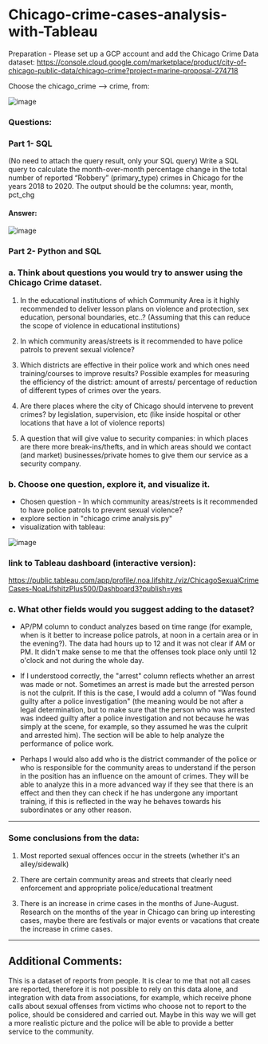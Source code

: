 # Chicago-crime-cases-analysis-with-Tableau

Preparation - Please set up a GCP account and add the Chicago Crime Data dataset: 
https://console.cloud.google.com/marketplace/product/city-of-chicago-public-data/chicago-crime?project=marine-proposal-274718

Choose the chicago_crime --> crime, from:

![image](https://github.com/noalif/Chicago-crime-cases-analysis-with-Tableau/assets/113893406/01c305b2-1e34-41c2-8574-97c21ce3099e)


### Questions:

### Part 1- SQL
(No need to attach the query result, only your SQL query)
Write a SQL query to calculate the month-over-month percentage change in the total number of
reported “Robbery” (primary_type) crimes in Chicago for the years 2018 to 2020.
The output should be the columns: year, month, pct_chg

#### Answer:
![image](https://github.com/noalif/Chicago-crime-cases-analysis-with-Tableau/assets/113893406/a584ed78-4b8a-4d25-b030-9e35a5cf17fc)


### Part 2- Python and SQL

### a. Think about questions you would try to answer using the Chicago Crime dataset.

1.   In the educational institutions of which Community Area is it highly recommended to deliver lesson plans on violence and protection, sex education, personal boundaries, etc..?
(Assuming that this can reduce the scope of violence in educational institutions)
2.   In which community areas/streets is it recommended to have police patrols to prevent sexual violence?
3.   Which districts are effective in their police work and which ones need training/courses to improve results? Possible examples for measuring the efficiency of the district: amount of arrests/ percentage of reduction of different types of crimes over the years.

3.   Are there places where the city of Chicago should intervene to prevent crimes? by legislation, supervision, etc (like inside hospital or other locations that have a lot of violence reports)

1.   A question that will give value to security companies: in which places are there more break-ins/thefts, and in which areas should we contact (and market) businesses/private homes to give them our service as a security company.

### b. Choose one question, explore it, and visualize it.

*   Chosen question - In which community areas/streets is it recommended to have police patrols to prevent sexual violence?
*   explore section in "chicago crime analysis.py"
*   visualization with tableau:

![image](https://github.com/noalif/Chicago-crime-cases-analysis-with-Tableau/assets/113893406/cdf0e799-00be-47df-863d-69aaf5f4aa53)

### link to Tableau dashboard (interactive version):
https://public.tableau.com/app/profile/.noa.lifshitz./viz/ChicagoSexualCrimeCases-NoaLifshitzPlus500/Dashboard3?publish=yes


### c. What other fields would you suggest adding to the dataset?

*   AP/PM column to conduct analyzes based on time range (for example, when is it better to increase police patrols, at noon in a certain area or in the evening?). The data had hours up to 12 and it was not clear if AM or PM. It didn't make sense to me that the offenses took place only until 12 o'clock and not during the whole day. 

*   If I understood correctly, the "arrest" column reflects whether an arrest was made or not. Sometimes an arrest is made but the arrested person is not the culprit. If this is the case, I would add a column of "Was found guilty after a police investigation" (the meaning would be not after a legal determination, but to make sure that the person who was arrested was indeed guilty after a police investigation and not because he was simply at the scene, for example, so they assumed he was the culprit and arrested him). The section will be able to help analyze the performance of police work.

*   Perhaps I would also add who is the district commander of the police or who is responsible for the community areas to understand if the person in the position has an influence on the amount of crimes. They will be able to analyze this in a more advanced way if they see that there is an effect and then they can check if he has undergone any important training, if this is reflected in the way he behaves towards his subordinates or any other reason.

-----------------------------------------------------

### Some conclusions from the data:

1.    Most reported sexual offences occur in the streets (whether it's an alley/sidewalk)
2.   There are certain community areas and streets that clearly need enforcement and appropriate police/educational treatment

1.   There is an increase in crime cases in the months of June-August. Research on the months of the year in Chicago can bring up interesting cases, maybe there are festivals or major events or vacations that create the increase in crime cases.

-----------------------------------------------------

## Additional Comments:

This is a dataset of reports from people. It is clear to me that not all cases are reported, therefore it is not possible to rely on this data alone, and integration with data from associations, for example, which receive phone calls about sexual offenses from victims who choose not to report to the police, should be considered and carried out. Maybe in this way we will get a more realistic picture and the police will be able to provide a better service to the community.

